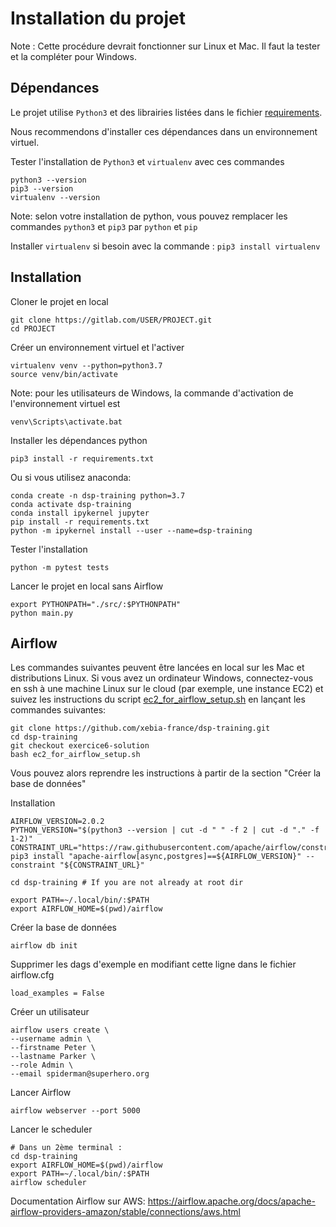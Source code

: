 # Installation du projet

Note : Cette procédure devrait fonctionner sur Linux et Mac. Il faut la tester et la compléter pour Windows.

## Dépendances

Le projet utilise `Python3` et des librairies listées dans le fichier [requirements](requirements.txt). 

Nous recommendons d'installer ces dépendances dans un environnement virtuel.

Tester l'installation de `Python3` et `virtualenv` avec ces commandes

    python3 --version
    pip3 --version
    virtualenv --version
    
Note: selon votre installation de python, vous pouvez remplacer les commandes `python3` et `pip3` par `python` et `pip`

Installer `virtualenv` si besoin avec la commande :  `pip3 install virtualenv`

## Installation 

Cloner le projet en local

    git clone https://gitlab.com/USER/PROJECT.git
    cd PROJECT

Créer un environnement virtuel et l'activer

    virtualenv venv --python=python3.7
    source venv/bin/activate

Note: pour les utilisateurs de Windows, la commande d'activation de l'environnement virtuel est
    
    venv\Scripts\activate.bat

Installer les dépendances python 

    pip3 install -r requirements.txt

Ou si vous utilisez anaconda:

    conda create -n dsp-training python=3.7
    conda activate dsp-training
    conda install ipykernel jupyter
    pip install -r requirements.txt
    python -m ipykernel install --user --name=dsp-training

Tester l'installation

    python -m pytest tests

Lancer le projet en local sans Airflow

    export PYTHONPATH="./src/:$PYTHONPATH"    
    python main.py

## Airflow

Les commandes suivantes peuvent être lancées en local sur les Mac et distributions Linux.
Si vous avez un ordinateur Windows, connectez-vous en ssh à une machine Linux sur le cloud (par exemple, une instance EC2) et suivez les instructions du script [ec2_for_airflow_setup.sh](ec2_for_airflow_setup.sh) en lançant les commandes suivantes:

    git clone https://github.com/xebia-france/dsp-training.git
    cd dsp-training
    git checkout exercice6-solution
    bash ec2_for_airflow_setup.sh

Vous pouvez alors reprendre les instructions à partir de la section "Créer la base de données"

Installation

    AIRFLOW_VERSION=2.0.2
    PYTHON_VERSION="$(python3 --version | cut -d " " -f 2 | cut -d "." -f 1-2)"
    CONSTRAINT_URL="https://raw.githubusercontent.com/apache/airflow/constraints-${AIRFLOW_VERSION}/constraints-${PYTHON_VERSION}.txt"
    pip3 install "apache-airflow[async,postgres]==${AIRFLOW_VERSION}" --constraint "${CONSTRAINT_URL}"

    cd dsp-training # If you are not already at root dir
    
    export PATH=~/.local/bin/:$PATH
    export AIRFLOW_HOME=$(pwd)/airflow

Créer la base de données

    airflow db init

Supprimer les dags d'exemple en modifiant cette ligne dans le fichier airflow.cfg 

    load_examples = False

Créer un utilisateur

    airflow users create \
    --username admin \
    --firstname Peter \
    --lastname Parker \
    --role Admin \
    --email spiderman@superhero.org

Lancer Airflow

    airflow webserver --port 5000

Lancer le scheduler

    # Dans un 2ème terminal :
    cd dsp-training
    export AIRFLOW_HOME=$(pwd)/airflow
    export PATH=~/.local/bin/:$PATH
    airflow scheduler

Documentation Airflow sur AWS: https://airflow.apache.org/docs/apache-airflow-providers-amazon/stable/connections/aws.html
